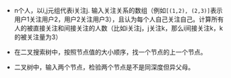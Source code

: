 * n个人，以i,j元组代表i关注j. 输入关注关系的数组（例如`[(1,2), (2,3)]`表示用户1关注用户2，用户2关注用户3），且认为每个人自己关注自己。计算所有人的被直接关注和间接关注的人数（比如i关注j，j关注k，那么i间接关注k，k的被关注量为3）

* 在二叉搜索树中，按照节点值的大小顺序，找一个节点的上一个节点。
* 二叉树中，输入两个节点，检验两个节点是不是同深度但异父母。